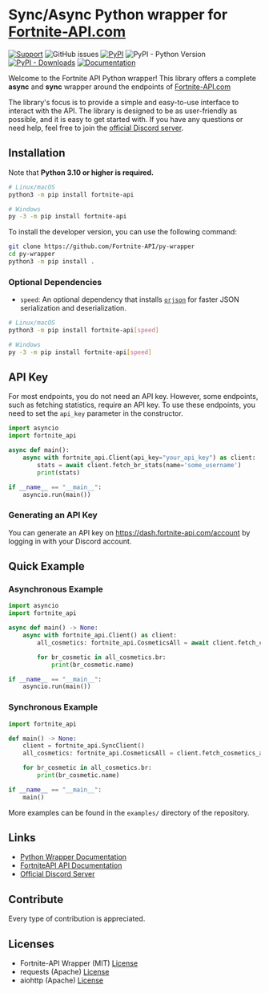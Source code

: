 # Sync/Async Python wrapper for [Fortnite-API.com](https://fortnite-api.com)

[![Support](https://discordapp.com/api/guilds/621452110558527502/widget.png?style=shield)](https://discord.gg/T4tyYDK)
![GitHub issues](https://img.shields.io/github/issues/Fortnite-API/py-wrapper?logo=github)
[![PyPI](https://img.shields.io/pypi/v/fortnite-api)](https://pypi.org/project/fortnite-api)
![PyPI - Python Version](https://img.shields.io/pypi/pyversions/fortnite-api?label=python%20version&logo=python&logoColor=yellow)
[![PyPI - Downloads](https://img.shields.io/pypi/dm/fortnite-api)](https://pypi.org/project/fortnite-api)
[![Documentation](https://img.shields.io/readthedocs/fortnite-api)](https://fortnite-api.readthedocs.io/)

Welcome to the Fortnite API Python wrapper! This library offers a complete **async** and **sync** wrapper around the endpoints of [Fortnite-API.com](https://fortnite-api.com)

The library's focus is to provide a simple and easy-to-use interface to interact with the API. The library is designed to be as user-friendly as possible, and it is easy to get started with. If you have any questions or need help, feel free to join the [official Discord server](https://discord.gg/T4tyYDK).

## Installation

Note that **Python 3.10 or higher is required.**

```sh
# Linux/macOS
python3 -m pip install fortnite-api

# Windows
py -3 -m pip install fortnite-api
```

To install the developer version, you can use the following command:

```sh
git clone https://github.com/Fortnite-API/py-wrapper
cd py-wrapper
python3 -m pip install .
```

### Optional Dependencies

- `speed`: An optional dependency that installs [`orjson`](https://github.com/ijl/orjson) for faster JSON serialization and deserialization.

```sh
# Linux/macOS
python3 -m pip install fortnite-api[speed]

# Windows
py -3 -m pip install fortnite-api[speed]
```

## API Key

For most endpoints, you do not need an API key. However, some endpoints, such as fetching statistics, require an API key. To use these endpoints, you need to set the `api_key` parameter in the constructor.

```python
import asyncio
import fortnite_api

async def main():
    async with fortnite_api.Client(api_key="your_api_key") as client:
        stats = await client.fetch_br_stats(name='some_username')
        print(stats)

if __name__ == "__main__":
    asyncio.run(main())
```

### Generating an API Key

You can generate an API key on <https://dash.fortnite-api.com/account> by logging in with your Discord account.

## Quick Example

### Asynchronous Example

```python
import asyncio
import fortnite_api 

async def main() -> None:
    async with fortnite_api.Client() as client:
        all_cosmetics: fortnite_api.CosmeticsAll = await client.fetch_cosmetics_all()

        for br_cosmetic in all_cosmetics.br:
            print(br_cosmetic.name) 

if __name__ == "__main__":
    asyncio.run(main())
```

### Synchronous Example

```python
import fortnite_api

def main() -> None:
    client = fortnite_api.SyncClient()
    all_cosmetics: fortnite_api.CosmeticsAll = client.fetch_cosmetics_all()

    for br_cosmetic in all_cosmetics.br:
        print(br_cosmetic.name)

if __name__ == "__main__":
    main()
```

More examples can be found in the `examples/` directory of the repository.

## Links

- [Python Wrapper Documentation](https://fortnite-api.readthedocs.io/en/rewrite/)
- [FortniteAPI API Documentation](https://fortnite-api.com)
- [Official Discord Server](https://discord.gg/T4tyYDK)

## Contribute

Every type of contribution is appreciated.

## Licenses

- Fortnite-API Wrapper (MIT) [License](https://github.com/Fortnite-API/py-wrapper/blob/master/LICENSE)
- requests (Apache) [License](https://github.com/psf/requests/blob/master/LICENSE)
- aiohttp (Apache) [License](https://github.com/aio-libs/aiohttp/blob/6a5ab96bd9cb404b4abfd5160fe8f34a29d941e5/LICENSE.txt)
